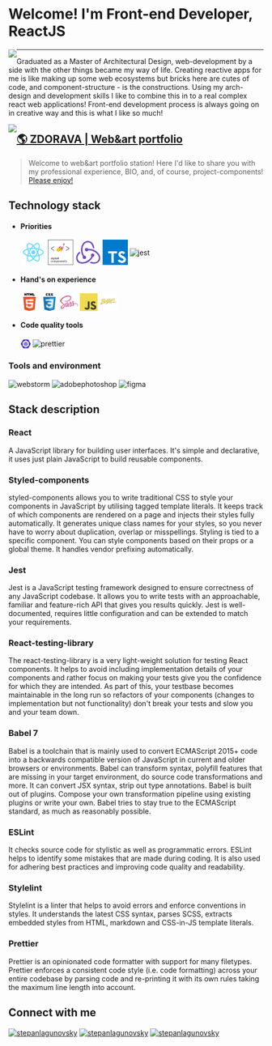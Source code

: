 # Welcome! I'm Front-end Developer, ReactJS

<a href="https://github.com/anuraghazra/convoychat">
  <img align="left" src="https://github-readme-stats.vercel.app/api/top-langs/?username=chienpo&layout=compact&card_width=1024&show_owner=true" />
</a>
<hr>

Graduated as a Master of Architectural Design, web-development by a side with the other things became my way of life.
Creating reactive apps for me is like making up some web ecosystems but bricks here are cutes of code, and component-structure - is the constructions. Using my arch-design and development skills I like to combine this in to a real complex react web applications!
Front-end development process is always going on in creative way and this is what I like so much!

<a href="https://github.com/anuraghazra/github-readme-stats">
  <img align="left" src="https://github-readme-stats.vercel.app/api?username=chienpo&include_all_commits=true&count_private=true&show_icons=true&hide=contribs&card_width=1024" />
</a>

## [🌎 ZDORAVA | Web&art portfolio][website-path]
> Welcome to web&art portfolio station! Here I'd like to share you with my professional experience, BIO, and, of course, project-components! [Please enjoy!  ][website-path]

## Technology stack
- #### **Priorities**

  <img align="center" align="center" height="50px" alt="react" src="https://raw.githubusercontent.com/github/explore/80688e429a7d4ef2fca1e82350fe8e3517d3494d/topics/react/react.png" /> <img align="center" height="50px" alt="styled-components" src="https://raw.githubusercontent.com/github/explore/80688e429a7d4ef2fca1e82350fe8e3517d3494d/topics/styled-components/styled-components.png" /> <img align="center" height="50px" alt="redux" src="https://raw.githubusercontent.com/github/explore/80688e429a7d4ef2fca1e82350fe8e3517d3494d/topics/redux/redux.png" /> <img align="center" height="50px" alt="typescript" src="https://raw.githubusercontent.com/github/explore/80688e429a7d4ef2fca1e82350fe8e3517d3494d/topics/typescript/typescript.png" /> <img align="center" height="50px" alt="jest" src="https://cdn.jsdelivr.net/npm/simple-icons@3/icons/jest.svg" />

- #### **Hand's on experience**

  <img align="center" align="center" height="35px" alt="html" src="https://raw.githubusercontent.com/github/explore/80688e429a7d4ef2fca1e82350fe8e3517d3494d/topics/html/html.png" /> <img align="center" height="35px" alt="css" src="https://raw.githubusercontent.com/github/explore/80688e429a7d4ef2fca1e82350fe8e3517d3494d/topics/css/css.png" /> <img align="center" height="35px" alt="sass" src="https://raw.githubusercontent.com/github/explore/80688e429a7d4ef2fca1e82350fe8e3517d3494d/topics/sass/sass.png" /> <img align="center" height="35px" alt="javascript" src="https://raw.githubusercontent.com/github/explore/80688e429a7d4ef2fca1e82350fe8e3517d3494d/topics/javascript/javascript.png" /> <img align="center" height="35px" alt="babel" src="https://raw.githubusercontent.com/github/explore/80688e429a7d4ef2fca1e82350fe8e3517d3494d/topics/babel/babel.png" />

- #### **Code quality tools**

  <img align="center" align="center" height="20px" alt="eslint" src="https://raw.githubusercontent.com/github/explore/80688e429a7d4ef2fca1e82350fe8e3517d3494d/topics/eslint/eslint.png" /> <img align="center" height="20px" alt="prettier" src="https://cdn.jsdelivr.net/npm/simple-icons@3/icons/prettier.svg" />

### Tools and environment
  <img align="center" height="35px" alt="webstorm" src="https://cdn.jsdelivr.net/npm/simple-icons@3/icons/webstorm.svg" /> <img align="center" height="35px" alt="adobephotoshop" src="https://cdn.jsdelivr.net/npm/simple-icons@3/icons/adobephotoshop.svg" /> <img align="center" height="35px" alt="figma" src="https://cdn.jsdelivr.net/npm/simple-icons@3/icons/figma.svg" />

## Stack description

### React
A JavaScript library for building user interfaces. It's simple and declarative, it uses just plain JavaScript to build reusable components.

### Styled-components
styled-components allows you to write traditional CSS to style your components in JavaScript by utilising tagged template literals. It keeps track of which components are rendered on a page and injects their styles fully automatically. It generates unique class names for your styles, so you never have to worry about duplication, overlap or misspellings. Styling is tied to a specific component. You can style components based on their props or a global theme. It handles vendor prefixing automatically.

### Jest
Jest is a JavaScript testing framework designed to ensure correctness of any JavaScript codebase. It allows you to write tests with an approachable, familiar and feature-rich API that gives you results quickly. Jest is well-documented, requires little configuration and can be extended to match your requirements.

### React-testing-library
The react-testing-library is a very light-weight solution for testing React components. It helps to avoid including implementation details of your components and rather focus on making your tests give you the confidence for which they are intended. As part of this, your testbase becomes maintainable in the long run so refactors of your components (changes to implementation but not functionality) don't break your tests and slow you and your team down.

### Babel 7
Babel is a toolchain that is mainly used to convert ECMAScript 2015+ code into a backwards compatible version of JavaScript in current and older browsers or environments. Babel can transform syntax, polyfill features that are missing in your target environment, do source code transformations and more. It can convert JSX syntax, strip out type annotations. Babel is built out of plugins. Compose your own transformation pipeline using existing plugins or write your own. Babel tries to stay true to the ECMAScript standard, as much as reasonably possible.

### ESLint
It checks source code for stylistic as well as programmatic errors. ESLint helps to identify some mistakes that are made during coding. It is also used for adhering best practices and improving code quality and readability.

### Stylelint
Stylelint is a linter that helps to avoid errors and enforce conventions in styles. It understands the latest CSS syntax, parses SCSS, extracts embedded styles from HTML, markdown and CSS-in-JS template literals.

### Prettier
Prettier is an opinionated code formatter with support for many filetypes. Prettier enforces a consistent code style (i.e. code formatting) across your entire codebase by parsing code and re-printing it with its own rules taking the maximum line length into account.

## Connect with me
[<img align="center" alt="stepanlagunovsky" width="20px" src="https://cdn.jsdelivr.net/npm/simple-icons@v3/icons/linkedin.svg" />][linkedin-path]
[<img align="center" alt="stepanlagunovsky" width="20px" src="https://cdn.jsdelivr.net/npm/simple-icons@v3/icons/telegram.svg" />][telegram-path]
[<img align="center" alt="stepanlagunovsky" width="20px" src="https://cdn.jsdelivr.net/npm/simple-icons@v3/icons/gmail.svg" />][gmail-path]
</br>

<!--
[![Anurag's github stats](https://github-readme-stats.vercel.app/api?username=chienpo&include_all_commits=true&count_private=true&show_icons=true&theme=dark&bg_color=181818&hide=contribs&card_width=445)](https://github.com/anuraghazra/github-readme-stats)

[![Top Langs](https://github-readme-stats.vercel.app/api/top-langs/?username=chienpo&layout=compact&theme=dark&bg_color=181818&card_width=445)](https://github.com/anuraghazra/github-readme-stats)
-->

[linkedin-path]: https://www.linkedin.com/in/stepan-lagunovsky/
[telegram-path]: https://t.me/chienpo
[gmail-path]: mailto:stepan.lagunovsky@gmail.com
[website-path]: https://zdorava.com

